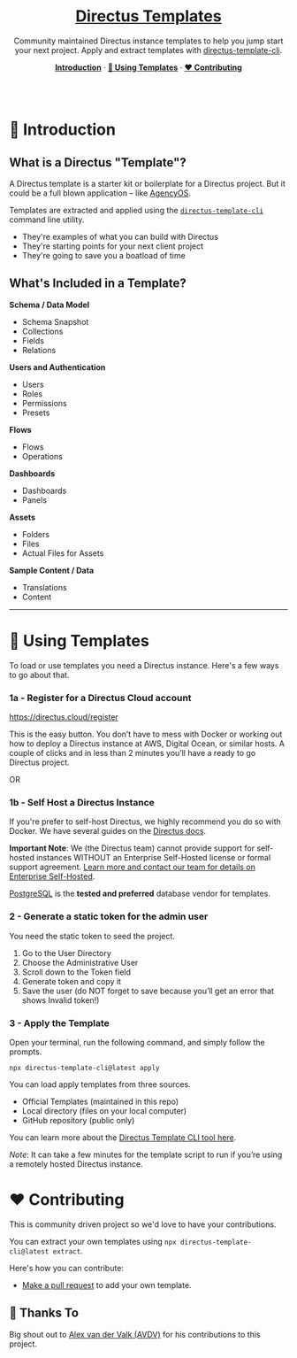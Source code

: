 <a href="https://directus.io" target="_blank">

  <h1 align="center">Directus Templates</h1>
</a>

<p align="center">Community maintained Directus instance templates to help you jump start your next project. Apply and extract templates with <a href="https://github.com/directus-community/directus-template-cli"target="_blank">directus-template-cli</a>.
</p>

<p align="center">
  <a href="#introduction"><strong>Introduction</strong></a> ·
  <a href="#using-templates"><strong>🚧 Using Templates</strong></a> ·
  <a href="#%EF%B8%8F-contributing"><strong>❤️ Contributing</strong></a>
</p>
<br/>
<br />

# 🚀 Introduction

## What is a Directus "Template"?
A Directus template is a starter kit or boilerplate for a Directus project. But it could be a full blown application – like [AgencyOS](https://github.com/directus-community/agency-os).

Templates are extracted and applied using the [`directus-template-cli`](https://github.com/directus-community/directus-template-cli) command line utility.

- They're examples of what you can build with Directus
- They're starting points for your next client project
- They're going to save you a boatload of time

## What's Included in a Template?

**Schema / Data Model**
- Schema Snapshot
- Collections
- Fields
- Relations

**Users and Authentication**
- Users
- Roles
- Permissions
- Presets

**Flows**
- Flows
- Operations

**Dashboards**
- Dashboards
- Panels

**Assets**
- Folders
- Files
- Actual Files for Assets

**Sample Content / Data**
- Translations
- Content

---


# **🚧 Using Templates**

To load or use templates you need a Directus instance. Here's a few ways to go about that.

### 1a - Register for a Directus Cloud account

https://directus.cloud/register

This is the easy button. You don’t have to mess with Docker or working out how to deploy a Directus instance at AWS,
Digital Ocean, or similar hosts. A couple of clicks and in less than 2 minutes you’ll have a ready to go Directus
project.

OR

### 1b - Self Host a Directus Instance

If you're prefer to self-host Directus, we highly recommend you do so with Docker. We have several guides on the [Directus docs](https://docs.directus.io/self-hosted/docker-guide.html).

**Important Note**: We (the Directus team) cannot provide support for
self-hosted instances WITHOUT an Enterprise Self-Hosted license or formal support agreement.
[Learn more and contact our team for details on Enterprise Self-Hosted](https://directus.io/pricing/self-hosted).


[PostgreSQL](https://www.postgresql.org/) is the **tested and preferred** database vendor for templates.


### 2 **- Generate a static token for the admin user**

You need the static token to seed the project.

1. Go to the User Directory
2. Choose the Administrative User
3. Scroll down to the Token field
4. Generate token and copy it
5. Save the user (do NOT forget to save because you’ll get an error that shows Invalid token!)

### 3 **- Apply the Template**

Open your terminal, run the following command, and simply follow the prompts.

`npx directus-template-cli@latest apply`

You can load apply templates from three sources.

- Official Templates (maintained in this repo)
- Local directory (files on your local computer)
- GitHub repository (public only)

You can learn more about the
[Directus Template CLI tool here](https://github.com/directus-community/directus-template-cli).

_Note_: It can take a
few minutes for the template script to run if you’re using a remotely hosted Directus instance.

# ❤️ Contributing

This is community driven project so we'd love to have your contributions.

You can extract your own templates using `npx directus-template-cli@latest extract`.

Here's how you can contribute:
- [Make a pull request](https://github.com/directus-community/directus-templates/pulls) to add your own template.

## 🙏 Thanks To
Big shout out to [Alex van der Valk (AVDV)](https://github.com/alexvdvalk) for his contributions to this project.
